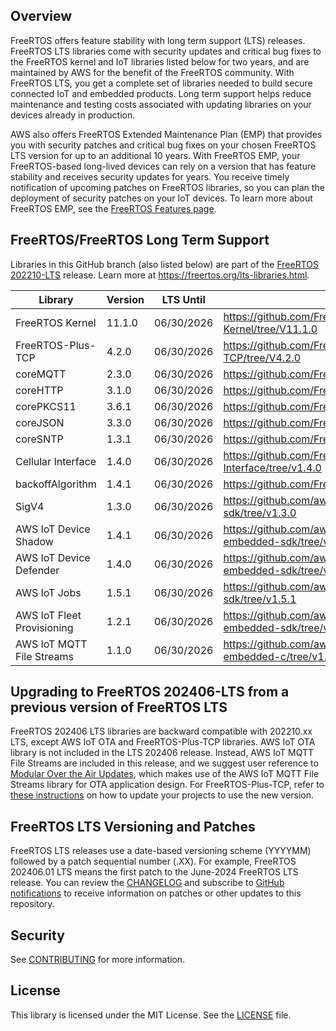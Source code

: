 ## Overview
FreeRTOS offers feature stability with long term support (LTS) releases. FreeRTOS LTS libraries come with security updates and critical bug fixes to the FreeRTOS kernel and IoT libraries listed below for two years, and are maintained by AWS for the benefit of the FreeRTOS community. With FreeRTOS LTS, you get a complete set of libraries needed to build secure connected IoT and embedded products. Long term support helps reduce maintenance and testing costs associated with updating libraries on your devices already in production.

AWS also offers FreeRTOS Extended Maintenance Plan (EMP) that provides you with security patches and critical bug fixes on your chosen FreeRTOS LTS version for up to an additional 10 years. With FreeRTOS EMP, your FreeRTOS-based long-lived devices can rely on a version that has feature stability and receives security updates for years. You receive timely notification of upcoming patches on FreeRTOS libraries, so you can plan the deployment of security patches on your IoT devices. To learn more about FreeRTOS EMP, see the [FreeRTOS Features page](https://aws.amazon.com/freertos/features/).

## FreeRTOS/FreeRTOS Long Term Support

Libraries in this GitHub branch (also listed below) are part of the [FreeRTOS 202210-LTS](https://github.com/FreeRTOS/FreeRTOS-LTS/tree/202210-LTS) release. Learn more at https://freertos.org/lts-libraries.html.

| Library                     | Version             | LTS Until  | LTS Repo URL                                                                    |
|-------------------------    |---------------------|------------|-------------------------------------------------------------------------------  |
| FreeRTOS Kernel             | 11.1.0              | 06/30/2026 | https://github.com/FreeRTOS/FreeRTOS-Kernel/tree/V11.1.0                        |
| FreeRTOS-Plus-TCP           | 4.2.0               | 06/30/2026 | https://github.com/FreeRTOS/FreeRTOS-Plus-TCP/tree/V4.2.0                       |
| coreMQTT                    | 2.3.0               | 06/30/2026 | https://github.com/FreeRTOS/coreMQTT/tree/v2.3.0                                |
| coreHTTP                    | 3.1.0               | 06/30/2026 | https://github.com/FreeRTOS/coreHTTP/tree/v3.1.1                                |
| corePKCS11                  | 3.6.1               | 06/30/2026 | https://github.com/FreeRTOS/corePKCS11/tree/v3.6.1                              |
| coreJSON                    | 3.3.0               | 06/30/2026 | https://github.com/FreeRTOS/coreJSON/tree/v3.3.0                                |
| coreSNTP                    | 1.3.1               | 06/30/2026 | https://github.com/FreeRTOS/coreSNTP/tree/v1.3.1                                |
| Cellular Interface          | 1.4.0               | 06/30/2026 | https://github.com/FreeRTOS/FreeRTOS-Cellular-Interface/tree/v1.4.0             |
| backoffAlgorithm            | 1.4.1               | 06/30/2026 | https://github.com/FreeRTOS/backoffAlgorithm/tree/v1.4.1                        |
| SigV4                       | 1.3.0               | 06/30/2026 | https://github.com/aws/SigV4-for-AWS-IoT-embedded-sdk/tree/v1.3.0               |
| AWS IoT Device Shadow       | 1.4.1               | 06/30/2026 | https://github.com/aws/Device-Shadow-for-AWS-IoT-embedded-sdk/tree/v1.4.1       |
| AWS IoT Device Defender     | 1.4.0               | 06/30/2026 | https://github.com/aws/Device-Defender-for-AWS-IoT-embedded-sdk/tree/v1.4.0     |
| AWS IoT Jobs                | 1.5.1               | 06/30/2026 | https://github.com/aws/Jobs-for-AWS-IoT-embedded-sdk/tree/v1.5.1                |
| AWS IoT Fleet Provisioning  | 1.2.1               | 06/30/2026 | https://github.com/aws/Fleet-Provisioning-for-AWS-IoT-embedded-sdk/tree/v1.2.1  |
| AWS IoT MQTT File Streams   | 1.1.0               | 06/30/2026 | https://github.com/aws/aws-iot-core-mqtt-file-streams-embedded-c/tree/v1.1.0    |

## Upgrading to FreeRTOS 202406-LTS from a previous version of FreeRTOS LTS

FreeRTOS 202406 LTS libraries are backward compatible with 202210.xx LTS, except
AWS IoT OTA and FreeRTOS-Plus-TCP libraries. AWS IoT OTA library is not included in the LTS 202406 release.
Instead, AWS IoT MQTT File Streams are included in this release, and we suggest user
reference to [Modular Over the Air Updates](https://freertos.org/freertos-core/over-the-air-updates/index.html),
which makes use of the AWS IoT MQTT File Streams library for OTA application design.
For FreeRTOS-Plus-TCP, refer to [these instructions](https://github.com/FreeRTOS/FreeRTOS-Plus-TCP/blob/main/GettingStarted.md)
on how to update your projects to use the new version.


## FreeRTOS LTS Versioning and Patches

FreeRTOS LTS releases use a date-based versioning scheme (YYYYMM) followed by a patch sequential number (.XX).
For example, FreeRTOS 202406.01 LTS means the first patch to the June-2024 FreeRTOS LTS release.
You can review the [CHANGELOG](./CHANGELOG.md) and subscribe to [GitHub notifications](https://docs.github.com/en/free-pro-team@latest/github/managing-subscriptions-and-notifications-on-github/about-notifications) to receive information on patches or other updates to this repository.   

## Security

See [CONTRIBUTING](CONTRIBUTING.md#security-issue-notifications) for more information.

## License

This library is licensed under the MIT License. See the [LICENSE](LICENSE.md) file.
